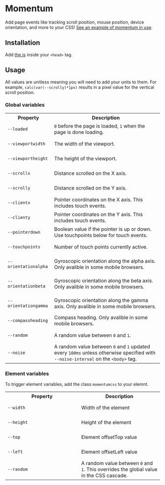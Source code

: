 # Momentum

Add page events like tracking scroll position, mouse position, device orientation, and more to your CSS! [See an example of momentum in use](https://momentumcss.netlify.com/).

## Installation

Add [the js](https://github.com/scottkellum/momentum/blob/master/js/momentum.min.js) inside your `<head>` tag.

## Usage

All values are unitless meaning you will need to add your units to them. For example, `calc(var(--scrolly)*1px)` results in a pixel value for the vertical scroll position.

### Global variables

<table>
<tr><th>Property<th>Description
<tr><td><pre><code>--loaded</code></pre><td><code>0</code> before the page is loaded, <code>1</code> when the page is done loading.
<tr><td><pre><code>--viewportwidth</code></pre><td>The width of the viewport.
<tr><td><pre><code>--viewportheight</code></pre><td>The height of the viewport.
<tr><td><pre><code>--scrollx</code></pre><td>Distance scrolled on the X axis.
<tr><td><pre><code>--scrolly</code></pre><td>Distance scrolled on the Y axis.
<tr><td><pre><code>--clientx</code></pre><td>Pointer coordinates on the X axis. This includes touch events.
<tr><td><pre><code>--clienty</code></pre><td>Pointer coordinates on the Y axis. This includes touch events.
<tr><td><pre><code>--pointerdown</code></pre><td>Boolean value if the pointer is up or down. Use touchpoints below for touch events.
<tr><td><pre><code>--touchpoints</code></pre><td>Number of touch points currently active.
<tr><td><pre><code>--orientationalpha</code></pre><td>Gyroscopic orientation along the alpha axis. Only avalible in some mobile browsers.
<tr><td><pre><code>--orientationbeta</code></pre><td>Gyroscopic orientation along the beta axis. Only avalible in some mobile browsers.
<tr><td><pre><code>--orientationgamma</code></pre><td>Gyroscopic orientation along the gamma axis. Only avalible in some mobile browsers.
<tr><td><pre><code>--compassheading</code></pre><td>Compass heading. Only avalible in some mobile browsers.
<tr><td><pre><code>--random</code></pre><td>A random value between <code>0</code> and <code>1</code>.
<tr><td><pre><code>--noise</code></pre><td>A random value between <code>0</code> and <code>1</code> updated every <code>100ms</code> unless otherwise specified with <code>--noise-interval</code> on the <code>&lt;body&gt;</code> tag.
</table>

### Element variables

To trigger element variables, add the class `momentumcss` to your elemnt.

<table>
<tr><th style="width:14em">Property<th>Description
<tr><td><pre><code>--width</code></pre><td>Width of the element
<tr><td><pre><code>--height</code></pre><td>Height of the element
<tr><td><pre><code>--top</code></pre><td>Element offsetTop value
<tr><td><pre><code>--left</code></pre><td>Element offsetLeft value
<tr><td><pre><code>--random</code></pre><td>A random value between <code>0</code> and <code>1</code>. This overrides the global value in the CSS cascade.
</table>
